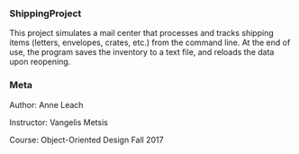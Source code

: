 ### ShippingProject
This project simulates a mail center that processes and tracks shipping items (letters, envelopes, crates, etc.) from the command line.  At the end of use, the program saves the inventory to a text file, and reloads the data upon reopening.

### Meta
Author: Anne Leach
	
Instructor: Vangelis Metsis

Course: Object-Oriented Design Fall 2017


	

